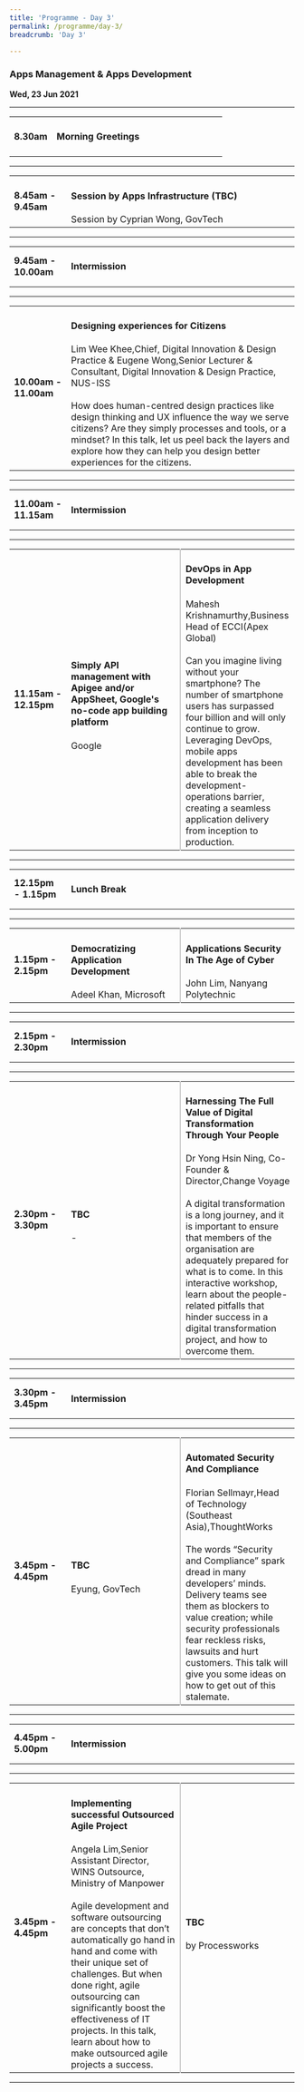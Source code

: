 ```yaml
---
title: 'Programme - Day 3'
permalink: /programme/day-3/
breadcrumb: 'Day 3'

---
```


### Apps Management & Apps Development
**Wed, 23 Jun 2021**

<hr>
<table>
  <tr>
    <td width="20%"><strong>8.30am</strong></td>
    <td width="80%">
    <h4>Morning Greetings</h4>
    </td>
  </tr>
</table>

<hr>

<table>
  <tr>
    <td width="20%"><strong>8.45am - 9.45am</strong></td>
    <td width="80%">
      <h4>Session by Apps Infrastructure (TBC)</h4>
      Session by Cyprian Wong, GovTech
    </td>
  </tr>
</table>

<hr>

<table>
  <tr>
    <td width="20%"><strong>9.45am - 10.00am</strong></td>
    <td width="80%">
      <h4>Intermission</h4>
    </td>
  </tr>
</table>

<hr>

<table>
  <tr>
    <td width="20%"><strong>10.00am - 11.00am</strong></td>
    <td width="80%">
      <h4>Designing experiences for Citizens</h4>
      Lim Wee Khee,Chief, Digital Innovation & Design Practice & Eugene Wong,Senior Lecturer & Consultant, Digital Innovation & Design Practice, NUS-ISS  
      <br><br>
      How does human-centred design practices like design thinking and UX influence the way we serve citizens? Are they simply processes and tools, or a mindset? In this           talk, let us peel back the layers and explore how they can help you design better experiences for the citizens.
    </td>
  </tr>
</table>

<hr>

<table>
  <tr>
    <td width="20%"><strong>11.00am - 11.15am</strong></td>
    <td width="80%">
      <h4>Intermission</h4>
    </td>
  </tr>
</table>

<hr>

<table>
  <tr>
    <td width="20%"><strong>11.15am - 12.15pm</strong></td>
    <td width="40%" style="border-right: 2px solid #cccccc;">
      <h4>Simply API management with Apigee and/or AppSheet, Google's no-code app building platform</h4>
      Google
    </td>
    <td width="40%">
      <h4>DevOps in App Development </h4>
      Mahesh Krishnamurthy,Business Head of ECCI(Apex Global)
      <br><br>
      Can you imagine living without your smartphone? The number of smartphone users has surpassed four billion and will only continue to grow. Leveraging DevOps, mobile apps       development has been able to break the development-operations barrier, creating a seamless application delivery from inception to production. 
    </td>
  </tr>
</table>

<hr>

<table>
  <tr>
    <td width="20%"><strong>12.15pm - 1.15pm</strong></td>
    <td width="80%">
      <h4>Lunch Break</h4>
    </td>
  </tr>
</table>

<hr>

<table>
  <tr>
    <td width="20%"><strong>1.15pm - 2.15pm</strong></td>
    <td width="40%" style="border-right: 2px solid #cccccc;">
      <h4>Democratizing Application Development</h4>
      Adeel Khan, Microsoft
    </td>
    <td width="40%">
      <h4>Applications Security In The Age of Cyber</h4>
      John Lim,  Nanyang Polytechnic
    </td>
  </tr>
</table>

<hr>

<table>
  <tr>
    <td width="20%"><strong>2.15pm - 2.30pm</strong></td>
    <td width="80%">
      <h4>Intermission</h4>
    </td>
  </tr>
</table>

<hr>

<table>
  <tr>
    <td width="20%"><strong>2.30pm - 3.30pm</strong></td>
    <td width="40%" style="border-right: 2px solid #cccccc;">
      <h4>TBC</h4>
      -
    </td>
    <td width="40%">
      <h4>Harnessing The Full Value of Digital Transformation Through Your People</h4>
      Dr Yong Hsin Ning, Co-Founder & Director,Change Voyage
      <br><br>
      A digital transformation is a long journey, and it is important to ensure that members of the organisation are adequately prepared for what is to come. In this               interactive workshop, learn about the people-related pitfalls that hinder success in a digital transformation project, and how to overcome them. 
    </td>
  </tr>
</table>

<hr>

<table>
  <tr>
    <td width="20%"><strong>3.30pm - 3.45pm</strong></td>
    <td width="80%">
      <h4>Intermission</h4>
    </td>
  </tr>
</table>

<hr>

<table>
  <tr>
    <td width="20%"><strong>3.45pm - 4.45pm</strong></td>
    <td width="40%" style="border-right: 2px solid #cccccc;">
      <h4>TBC</h4>
      Eyung, GovTech
    </td>
    <td width="40%">
      <h4>Automated Security And Compliance</h4>
      Florian Sellmayr,Head of Technology (Southeast Asia),ThoughtWorks
      <br><br> 
      The words “Security and Compliance” spark dread in many developers’ minds. Delivery teams see them as blockers to value creation; while security professionals fear           reckless risks, lawsuits and hurt customers. This talk will give you some ideas on how to get out of this stalemate.
    </td>
  </tr>
</table>

<hr>

<table>
  <tr>
    <td width="20%"><strong>4.45pm - 5.00pm</strong></td>
    <td width="80%">
      <h4>Intermission</h4>
    </td>
  </tr>
</table>

<hr>

<table>
  <tr>
    <td width="20%"><strong>3.45pm - 4.45pm</strong></td>
    <td width="40%" style="border-right: 2px solid #cccccc;">
      <h4>Implementing successful Outsourced Agile Project</h4>
      Angela Lim,Senior Assistant Director, WINS Outsource, Ministry of Manpower
      <br><br>
      Agile development and software outsourcing are concepts that don’t automatically go hand in hand and come with their unique set of challenges. But when done right,           agile outsourcing can significantly boost the effectiveness of IT projects. In this talk, learn about how to make outsourced agile projects a success.
    </td>
    <td width="40%">
      <h4>TBC</h4>
      by Processworks
    </td>
  </tr>
</table>

<hr>
